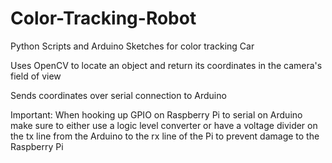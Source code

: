 Color-Tracking-Robot
====================

Python Scripts and Arduino Sketches for color tracking Car


Uses OpenCV to locate an object and return its coordinates in the camera's field of view

Sends coordinates over serial connection to Arduino

Important: When hooking up GPIO on Raspberry Pi to serial on Arduino make sure to either use a logic level converter
or have a voltage divider on the tx line from the Arduino to the rx line of the Pi to prevent damage to the Raspberry Pi
